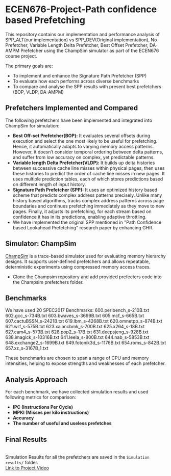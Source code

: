# ECEN676-Project-Path confidence based Prefetching

This repository contains our implementation and performance analysis of SPP_ALT(our implementation) vs SPP_DEV(Original implementation), No Prefetcher, Variable Length Delta Prefetcher,          Best Offset Prefetcher, DA-AMPM Prefetcher using the ChampSim simulator as part of the ECEN676 course project.

The primary goals are:
- To implement and enhance the Signature Path Prefetcher (SPP)
- To evaluate how each performs across diverse benchmarks
- To compare and analyse the SPP results with present best prefetchers (BOP, VLDP, DA-AMPM)

##  Prefetchers Implemented and Compared

The following prefetchers have been implemented and integrated into ChampSim for simulation:

- **Best Off-set Prefetcher(BOP):** It evaluates several offsets during execution and select the one most likely to be useful for prefetching. Hence, it automatically adapts to varying memory access patterns. However, it doesn’t consider temporal ordering between delta patterns, and suffer from low accuracy on complex, yet predictable patterns.
- **Variable length Delta Prefetcher(VLDP):** It builds up delta histories between successive cache line misses within physical pages, then uses these histories to predict the order of cache line misses in new pages. It uses multiple prediction tables, each of which stores predictions based on different length of input history.
- **Signature Path Prefetcher (SPP):** It uses an optimized history based scheme that predicts complex address patterns precisely. Unlike many history based algorithms, tracks complex address patterns across page boundaries and continues prefetching immediately as they move to new pages. Finally, it adjusts its prefetching, for each stream based on confidence it has in its predictions, enabling adaptive throttling.
- We have implemented the original SPP mentioned in "Path Confidence based Lookahead Prefetching" research paper by enhancing GHR.

##  Simulator: ChampSim

[ChampSim](https://github.com/ChampSim/ChampSim) is a trace-based simulator used for evaluating memory hierarchy designs. It supports user-defined prefetchers and allows repeatable, deterministic experiments using compressed memory access traces.
- Clone the Champsim repository and add provided prefecters code into the Champsim prefetchers folder.

## Benchmarks

We have used 20 SPEC2017 Benchmarks:
600.perlbench_s-210B.txt
602.gcc_s-734B.txt
603.bwaves_s-3699B.txt
605.mcf_s-665B.txt
607.cactuBSSN_s-2421B.txt
619.lbm_s-4268B.txt
620.omnetpp_s-874B.txt
621.wrf_s-575B.txt
623.xalancbmk_s-700B.txt
625.x264_s-18B.txt
627.cam4_s-573B.txt
628.pop2_s-17B.txt
631.deepsjeng_s-928B.txt
638.imagick_s-10316B.txt
641.leela_s-800B.txt
644.nab_s-5853B.txt
648.exchange2_s-1699B.txt
649.fotonik3d_s-1176B.txt
654.roms_s-842B.txt
657.xz_s-3167B_1.txt

These benchmarks are chosen to span a range of CPU and memory intensities, helping to expose strengths and weaknesses of each prefetcher.

## Analysis Approach

For each benchmark, we have collected simulation results and used following metrics for comparison:


- **IPC (Instructions Per Cycle)**
- **MPKI (Misses per kilo instructions)**
- **Accuracy**
- **The number of useful and useless prefetches**
  

## Final Results
<br>Simulation Results for all the prefetchers are saved in the `Simulation results/` folder. 
<br>[Link to Project Video](https://drive.google.com/drive/folders/1opKXc82D7cqDaRfMKIVn0LDO_W8VHMX-)
